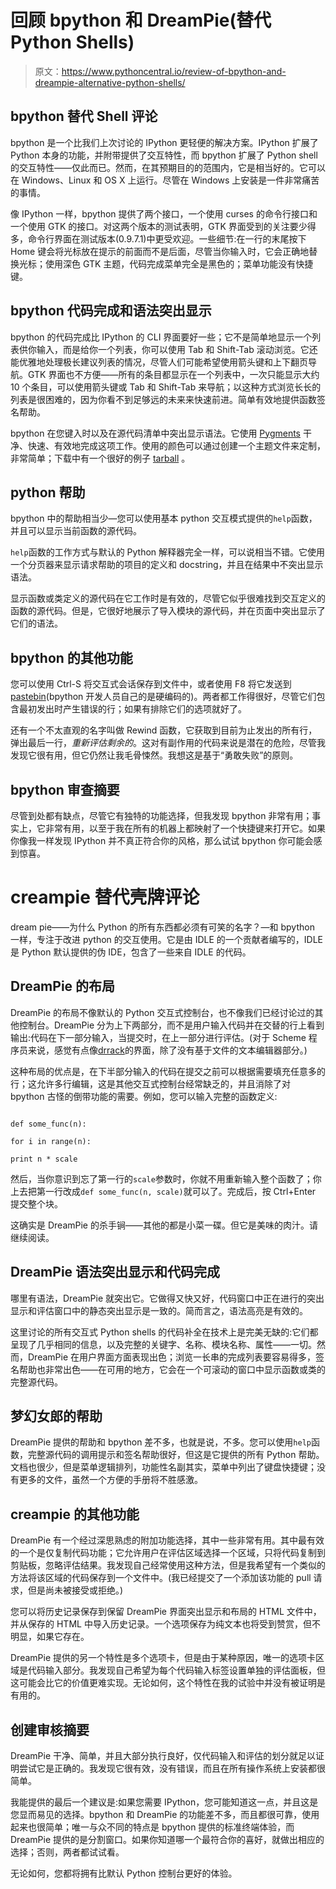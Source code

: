 # 回顾 bpython 和 DreamPie(替代 Python Shells)

> 原文：<https://www.pythoncentral.io/review-of-bpython-and-dreampie-alternative-python-shells/>

## bpython 替代 Shell 评论

bpython 是一个比我们上次讨论的 IPython 更轻便的解决方案。IPython 扩展了 Python 本身的功能，并附带提供了交互特性，而 bpython 扩展了 Python shell 的交互特性——仅此而已。然而，在其预期目的的范围内，它是相当好的。它可以在 Windows、Linux 和 OS X 上运行。尽管在 Windows 上安装是一件非常痛苦的事情。

像 IPython 一样，bpython 提供了两个接口，一个使用 curses 的命令行接口和一个使用 GTK 的接口。对这两个版本的测试表明，GTK 界面受到的关注要少得多，命令行界面在测试版本(0.9.7.1)中更受欢迎。一些细节:在一行的末尾按下 Home 键会将光标放在提示的前面而不是后面，尽管当你输入时，它会正确地替换光标；使用深色 GTK 主题，代码完成菜单完全是黑色的；菜单功能没有快捷键。

## bpython 代码完成和语法突出显示

bpython 的代码完成比 IPython 的 CLI 界面要好一些；它不是简单地显示一个列表供你输入，而是给你一个列表，你可以使用 Tab 和 Shift-Tab 滚动浏览。它还能优雅地处理极长建议列表的情况，尽管人们可能希望使用箭头键和上下翻页导航。GTK 界面也不方便——所有的条目都显示在一个列表中，一次只能显示大约 10 个条目，可以使用箭头键或 Tab 和 Shift-Tab 来导航；以这种方式浏览长长的列表是很困难的，因为你看不到足够远的未来来快速前进。简单有效地提供函数签名帮助。

bpython 在您键入时以及在源代码清单中突出显示语法。它使用 [Pygments](https://pygments.org/ "Pygments - Python syntax highlighter") 干净、快速、有效地完成这项工作。使用的颜色可以通过创建一个主题文件来定制，非常简单；下载中有一个很好的例子 [tarball](http://en.wikipedia.org/wiki/Tarball "Tarball") 。

## python 帮助

bpython 中的帮助相当少—您可以使用基本 python 交互模式提供的`help`函数，并且可以显示当前函数的源代码。

`help`函数的工作方式与默认的 Python 解释器完全一样，可以说相当不错。它使用一个分页器来显示请求帮助的项目的定义和 docstring，并且在结果中不突出显示语法。

显示函数或类定义的源代码在它工作时是有效的，尽管它似乎很难找到交互定义的函数的源代码。但是，它很好地展示了导入模块的源代码，并在页面中突出显示了它们的语法。

## bpython 的其他功能

您可以使用 Ctrl-S 将交互式会话保存到文件中，或者使用 F8 将它发送到[pastebin](http://pastebin.com/ "Pastebin")(bpython 开发人员自己的是硬编码的)。两者都工作得很好，尽管它们包含最初发出时产生错误的行；如果有排除它们的选项就好了。

还有一个不太直观的名字叫做 Rewind 函数，它获取到目前为止发出的所有行，弹出最后一行，*重新评估剩余的*。这对有副作用的代码来说是潜在的危险，尽管我发现它很有用，但它仍然让我毛骨悚然。我想这是基于“勇敢失败”的原则。

## bpython 审查摘要

尽管到处都有缺点，尽管它有独特的功能选择，但我发现 bpython 非常有用；事实上，它非常有用，以至于我在所有的机器上都映射了一个快捷键来打开它。如果你像我一样发现 IPython 并不真正符合你的风格，那么试试 bpython 你可能会感到惊喜。

# creampie 替代壳牌评论

dream pie——为什么 Python 的所有东西都必须有可笑的名字？—和 bpython 一样，专注于改进 python 的交互使用。它是由 IDLE 的一个贡献者编写的，IDLE 是 Python 默认提供的伪 IDE，包含了一些来自 IDLE 的代码。

## DreamPie 的布局

DreamPie 的布局不像默认的 Python 交互式控制台，也不像我们已经讨论过的其他控制台。DreamPie 分为上下两部分，而不是用户输入代码并在交替的行上看到输出:代码在下一部分输入，当提交时，在上一部分进行评估。(对于 Scheme 程序员来说，感觉有点像[drrack](http://racket-lang.org/ "DrRacket - The Racket Language")的界面，除了没有基于文件的文本编辑器部分。)

这种布局的优点是，在下半部分输入的代码在提交之前可以根据需要填充任意多的行；这允许多行编辑，这是其他交互式控制台经常缺乏的，并且消除了对 bpython 古怪的倒带功能的需要。例如，您可以输入完整的函数定义:

```

def some_func(n):

for i in range(n):

print n * scale

```

然后，当你意识到忘了第一行的`scale`参数时，你就不用重新输入整个函数了；你上去把第一行改成`def some_func(n, scale)`就可以了。完成后，按 Ctrl+Enter 提交整个块。

这确实是 DreamPie 的杀手锏——其他的都是小菜一碟。但它是美味的肉汁。请继续阅读。

## DreamPie 语法突出显示和代码完成

哪里有语法，DreamPie 就突出它。它做得又快又好，代码窗口中正在进行的突出显示和评估窗口中的静态突出显示是一致的。简而言之，语法高亮是有效的。

这里讨论的所有交互式 Python shells 的代码补全在技术上是完美无缺的:它们都呈现了几乎相同的信息，以及完整的关键字、名称、模块名称、属性——一切。然而，DreamPie 在用户界面方面表现出色；浏览一长串的完成列表要容易得多，签名帮助也非常出色——在可用的地方，它会在一个可滚动的窗口中显示函数或类的完整源代码。

## 梦幻女郎的帮助

DreamPie 提供的帮助和 bpython 差不多，也就是说，不多。您可以使用`help`函数，完整源代码的调用提示和签名帮助很好，但这是它提供的所有 Python 帮助。文档也很少，但是菜单逻辑排列，功能性名副其实，菜单中列出了键盘快捷键；没有更多的文件，虽然一个方便的手册将不胜感激。

## creampie 的其他功能

DreamPie 有一个经过深思熟虑的附加功能选择，其中一些非常有用。其中最有效的一个是仅复制代码功能；它允许用户在评估区域选择一个区域，只将代码复制到剪贴板，忽略评估结果。我发现自己经常使用这种方法，但是我希望有一个类似的方法将该区域的代码保存到一个文件中。(我已经提交了一个添加该功能的 pull 请求，但是尚未被接受或拒绝。)

您可以将历史记录保存到保留 DreamPie 界面突出显示和布局的 HTML 文件中，并从保存的 HTML 中导入历史记录。一个选项保存为纯文本也将受到赞赏，但不明显，如果它存在。

DreamPie 提供的另一个特性是多个选项卡，但是由于某种原因，唯一的选项卡区域是代码输入部分。我发现自己希望为每个代码输入标签设置单独的评估面板，但这可能会比它的价值更难实现。无论如何，这个特性在我的试验中并没有被证明是有用的。

## 创建审核摘要

DreamPie 干净、简单，并且大部分执行良好，仅代码输入和评估的划分就足以证明尝试它是正确的。我发现它很有效，没有错误，而且在所有操作系统上安装都很简单。

我能提供的最后一个建议是:如果您需要 IPython，您可能知道这一点，并且这是您显而易见的选择。bpython 和 DreamPie 的功能差不多，而且都很可靠，使用起来也很简单；唯一与众不同的特点是 bpython 提供的标准终端体验，而 DreamPie 提供的是分割窗口。如果你知道哪一个最符合你的喜好，就做出相应的选择；否则，两者都试试看。

无论如何，您都将拥有比默认 Python 控制台更好的体验。